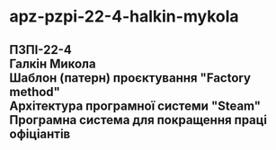# apz-pzpi-22-4-halkin-mykola  
ПЗПІ-22-4  
Галкін Микола  
Шаблон (патерн) проєктування "Factory method"  
Архітектура програмної системи "Steam"  
Програмна система для покращення праці офіціантів  
---
